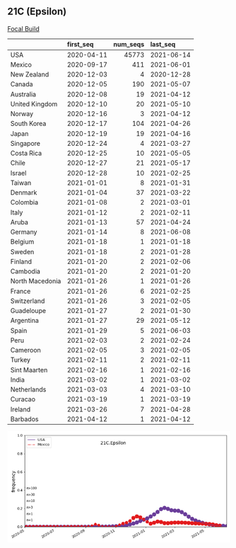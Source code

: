

## 21C (Epsilon)
[Focal Build](https://nextstrain.org/groups/neherlab/ncov/21C.Epsilon)

|                 | first_seq   |   num_seqs | last_seq   |
|:----------------|:------------|-----------:|:-----------|
| USA             | 2020-04-11  |      45773 | 2021-06-14 |
| Mexico          | 2020-09-17  |        411 | 2021-06-01 |
| New Zealand     | 2020-12-03  |          4 | 2020-12-28 |
| Canada          | 2020-12-05  |        190 | 2021-05-07 |
| Australia       | 2020-12-08  |         19 | 2021-04-12 |
| United Kingdom  | 2020-12-10  |         20 | 2021-05-10 |
| Norway          | 2020-12-16  |          3 | 2021-04-12 |
| South Korea     | 2020-12-17  |        104 | 2021-04-26 |
| Japan           | 2020-12-19  |         19 | 2021-04-16 |
| Singapore       | 2020-12-24  |          4 | 2021-03-27 |
| Costa Rica      | 2020-12-25  |         10 | 2021-05-05 |
| Chile           | 2020-12-27  |         21 | 2021-05-17 |
| Israel          | 2020-12-28  |         10 | 2021-02-25 |
| Taiwan          | 2021-01-01  |          8 | 2021-01-31 |
| Denmark         | 2021-01-04  |         37 | 2021-03-22 |
| Colombia        | 2021-01-08  |          2 | 2021-03-01 |
| Italy           | 2021-01-12  |          2 | 2021-02-11 |
| Aruba           | 2021-01-13  |         57 | 2021-04-24 |
| Germany         | 2021-01-14  |          8 | 2021-06-08 |
| Belgium         | 2021-01-18  |          1 | 2021-01-18 |
| Sweden          | 2021-01-18  |          2 | 2021-01-28 |
| Finland         | 2021-01-20  |          2 | 2021-02-06 |
| Cambodia        | 2021-01-20  |          2 | 2021-01-20 |
| North Macedonia | 2021-01-26  |          1 | 2021-01-26 |
| France          | 2021-01-26  |          6 | 2021-02-25 |
| Switzerland     | 2021-01-26  |          3 | 2021-02-05 |
| Guadeloupe      | 2021-01-27  |          2 | 2021-01-30 |
| Argentina       | 2021-01-27  |         29 | 2021-05-12 |
| Spain           | 2021-01-29  |          5 | 2021-06-03 |
| Peru            | 2021-02-03  |          2 | 2021-02-24 |
| Cameroon        | 2021-02-05  |          3 | 2021-02-05 |
| Turkey          | 2021-02-11  |          2 | 2021-02-11 |
| Sint Maarten    | 2021-02-16  |          1 | 2021-02-16 |
| India           | 2021-03-02  |          1 | 2021-03-02 |
| Netherlands     | 2021-03-03  |          4 | 2021-03-10 |
| Curacao         | 2021-03-19  |          1 | 2021-03-19 |
| Ireland         | 2021-03-26  |          7 | 2021-04-28 |
| Barbados        | 2021-04-12  |          1 | 2021-04-12 |

![Overall trends 21C.Epsilon](/overall_trends_figures/overall_trends_21C.Epsilon.png)